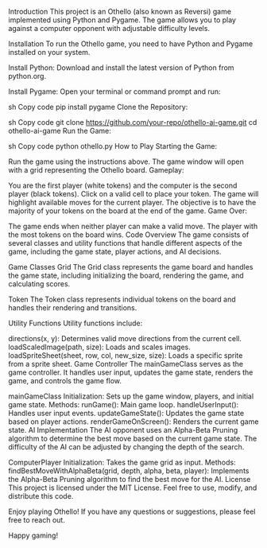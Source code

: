 Introduction
This project is an Othello (also known as Reversi) game implemented using Python and Pygame. The game allows you to play against a computer opponent with adjustable difficulty levels.

Installation
To run the Othello game, you need to have Python and Pygame installed on your system.

Install Python:
Download and install the latest version of Python from python.org.

Install Pygame:
Open your terminal or command prompt and run:

sh
Copy code 
pip install pygame
Clone the Repository:

sh
Copy code
git clone https://github.com/your-repo/othello-ai-game.git
cd othello-ai-game
Run the Game:

sh
Copy code
python othello.py
How to Play
Starting the Game:

Run the game using the instructions above.
The game window will open with a grid representing the Othello board.
Gameplay:

You are the first player (white tokens) and the computer is the second player (black tokens).
Click on a valid cell to place your token.
The game will highlight available moves for the current player.
The objective is to have the majority of your tokens on the board at the end of the game.
Game Over:

The game ends when neither player can make a valid move.
The player with the most tokens on the board wins.
Code Overview
The game consists of several classes and utility functions that handle different aspects of the game, including the game state, player actions, and AI decisions.

Game Classes
Grid
The Grid class represents the game board and handles the game state, including initializing the board, rendering the game, and calculating scores.

Token
The Token class represents individual tokens on the board and handles their rendering and transitions.

Utility Functions
Utility functions include:

directions(x, y): Determines valid move directions from the current cell.
loadScaledImage(path, size): Loads and scales images.
loadSpriteSheet(sheet, row, col, new_size, size): Loads a specific sprite from a sprite sheet.
Game Controller
The mainGameClass serves as the game controller. It handles user input, updates the game state, renders the game, and controls the game flow.

mainGameClass
Initialization:
Sets up the game window, players, and initial game state.
Methods:
runGame(): Main game loop.
handleUserInput(): Handles user input events.
updateGameState(): Updates the game state based on player actions.
renderGameOnScreen(): Renders the current game state.
AI Implementation
The AI opponent uses an Alpha-Beta Pruning algorithm to determine the best move based on the current game state. The difficulty of the AI can be adjusted by changing the depth of the search.

ComputerPlayer
Initialization:
Takes the game grid as input.
Methods:
findBestMoveWithAlphaBeta(grid, depth, alpha, beta, player): Implements the Alpha-Beta Pruning algorithm to find the best move for the AI.
License
This project is licensed under the MIT License. Feel free to use, modify, and distribute this code.

Enjoy playing Othello! If you have any questions or suggestions, please feel free to reach out.

Happy gaming!
